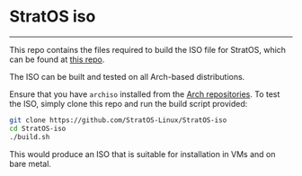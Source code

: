 # StratOS iso
---
This repo contains the files required to build the ISO file for StratOS, which can be found at [this repo](https://github.com/StratOS-Linux/StratOS-iso).

The ISO can be built and tested on all Arch-based distributions. 

Ensure that you have `archiso` installed from the [Arch repositories](https://archlinux.org/packages/extra/any/archiso/).
To test the ISO, simply clone this repo and run the build script provided:

```bash
git clone https://github.com/StratOS-Linux/StratOS-iso
cd StratOS-iso
./build.sh
```

This would produce an ISO that is suitable for installation in VMs and on bare metal.
